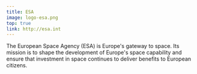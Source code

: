 ```yaml
---
title: ESA
image: logo-esa.png
top: true
link: http://esa.int
---
```


The European Space Agency (ESA) is Europe's gateway to space. Its mission is to shape the development of Europe's space capability and ensure that investment in space continues to deliver benefits to European citizens.
